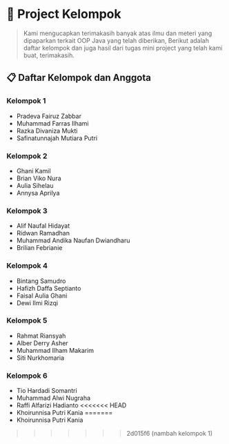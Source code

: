 # 📌 Project Kelompok

> Kami mengucapkan terimakasih banyak atas ilmu dan meteri yang dipaparkan terkait OOP Java yang telah diberikan, Berikut adalah daftar kelompok dan juga hasil dari tugas mini project yang telah kami buat, terimakasih.

## 📋 Daftar Kelompok dan Anggota

### **Kelompok 1**

- Pradeva Fairuz Zabbar
- Muhammad Farras Ilhami
- Razka Divaniza Mukti
- Safinatunnajah Mutiara Putri

### **Kelompok 2**

- Ghani Kamil
- Brian Viko Nura
- Aulia Sihelau
- Annysa Aprilya

### **Kelompok 3**

- Alif Naufal Hidayat
- Ridwan Ramadhan
- Muhammad Andika Naufan Dwiandharu
- Brilian Febrianie

### **Kelompok 4**

- Bintang Samudro
- Hafizh Daffa Septianto
- Faisal Aulia Ghani
- Dewi Ilmi Rizqi

### **Kelompok 5**

- Rahmat Riansyah
- Alber Derry Asher
- Muhammad Ilham Makarim
- Siti Nurkhomaria

### **Kelompok 6**

- Tio Hardadi Somantri
- Muhammad Alwi Nugraha
- Raffi Alfarizi Hadianto
<<<<<<< HEAD
- Khoirunnisa Putri Kania
=======
- Khoirunnisa Putri Kania
>>>>>>> 2d015f6 (nambah kelompok 1)
